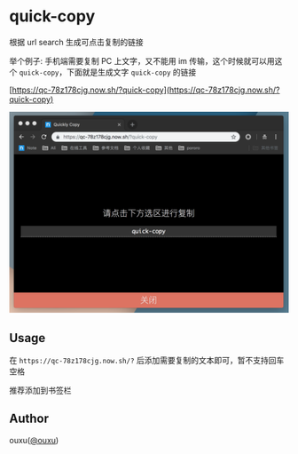 # quick-copy

根据 url search 生成可点击复制的链接

举个例子: 手机端需要复制 PC 上文字，又不能用 im 传输，这个时候就可以用这个 `quick-copy`，下面就是生成文字 `quick-copy` 的链接

[https://qc-78z178cjg.now.sh/?quick-copy](https://qc-78z178cjg.now.sh/?quick-copy)

![](../doc/img/quick-copy.png)

## Usage

在 `https://qc-78z178cjg.now.sh/?` 后添加需要复制的文本即可，暂不支持回车空格

推荐添加到书签栏

## Author

ouxu([@ouxu](https://github.com/ouxu))
